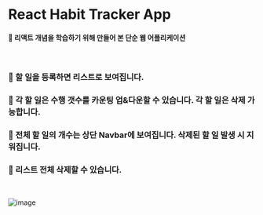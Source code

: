 # React Habit Tracker App

#### 🚩 리액트 개념을 학습하기 위해 만들어 본 단순 웹 어플리케이션

</br>

### 🔸 할 일을 등록하면 리스트로 보여집니다. 

### 🔸 각 할 일은 수행 갯수를 카운팅 업&다운할 수 있습니다. 각 할 일은 삭제 가능합니다. 

### 🔸 전체 할 일의 개수는 상단 Navbar에 보여집니다. 삭제된 할 일 발생 시 지워집니다.

### 🔸 리스트 전체 삭제할 수 있습니다.

</br>

![image](https://user-images.githubusercontent.com/45444757/172644589-5f021d6c-84c0-49bf-bb7a-d7ca6bb0c1b2.png)
